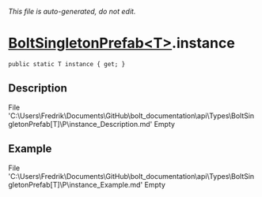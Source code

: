 *This file is auto-generated, do not edit.*

# [BoltSingletonPrefab&lt;T&gt;](Types/BoltSingletonPrefab&lt;T&gt;.md).instance
`public static T instance { get; }`
## Description
File 'C:\Users\Fredrik\Documents\GitHub\bolt_documentation\api\Types\BoltSingletonPrefab[T]\P\instance_Description.md' Empty
## Example
File 'C:\Users\Fredrik\Documents\GitHub\bolt_documentation\api\Types\BoltSingletonPrefab[T]\P\instance_Example.md' Empty
